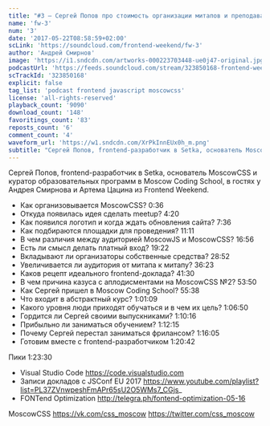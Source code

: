 ```yaml
---
title: "#3 – Сергей Попов про стоимость организации митапов и преподавание"
name: 'fw-3'
num: '3'
date: '2017-05-22T08:58:59+02:00'
scLink: 'https://soundcloud.com/frontend-weekend/fw-3'
author: 'Андрей Смирнов'
image: 'https://i1.sndcdn.com/artworks-000223703448-ue0j47-original.jpg'
podcastUrl: 'https://feeds.soundcloud.com/stream/323850168-frontend-weekend-fw-3.m4a'
scTrackId: '323850168'
explicit: false
tag_list: 'podcast frontend javascript moscowcss'
license: 'all-rights-reserved'
playback_count: '9090'
download_count: '148'
favoritings_count: '83'
reposts_count: '6'
comment_count: '4'
waveform_url: 'https://w1.sndcdn.com/XrPkInnEUx0h_m.png'
subtitle: "Сергей Попов, frontend-разработчик в Setka, основатель MoscowCSS и куратор образовательных программ в Moscow Coding School, в гостях у Андрея Смирнова и Артема Цацина из Frontend Weekend."
---
```

Сергей Попов, frontend-разработчик в Setka, основатель MoscowCSS и куратор образовательных программ в Moscow Coding School, в гостях у Андрея Смирнова и Артема Цацина из Frontend Weekend.

- Как организовывается MoscowCSS? 0:36
- Откуда появилась идея сделать meetup? 4:20
- Как появился логотип и когда ждать обновления сайта? 7:36
- Как подбираются площадки для проведения? <timecode sec="671">11:11</timecode>
- В чем различия между аудиторией MoscowJS и MoscowCSS? <timecode sec="1016">16:56</timecode>
- Есть ли смысл делать платный вход? <timecode sec="1162">19:22</timecode>
- Вкладывают ли организаторы собственные средства? <timecode sec="1732">28:52</timecode>
- Увеличивается ли аудитория от митапа к митапу? <timecode sec="2183">36:23</timecode>
- Каков рецепт идеального frontend-доклада? <timecode sec="2490">41:30</timecode>
- В чем причина казуса с аплодисментами на MoscowCSS №2? <timecode sec="3230">53:50</timecode>
- Как Сергей пришел в Moscow Coding School? <timecode sec="3338">55:38</timecode>
- Что входит в абстрактный курс? <timecode sec="3669">1:01:09</timecode>
- Какого уровня люди приходят обучаться и в чем их цель? <timecode sec="4010">1:06:50</timecode>
- Гордится ли Сергей своими выпускниками? <timecode sec="4216">1:10:16</timecode>
- Прибыльно ли заниматься обучением? <timecode sec="4335">1:12:15</timecode>
- Почему Сергей перестал заниматься фрилансом? <timecode sec="4565">1:16:05</timecode>
- Готовим вместе с frontend-разработчиком <timecode sec="4842">1:20:42</timecode>

Пики <timecode sec="5010">1:23:30</timecode>
- Visual Studio Code https://code.visualstudio.com
- Записи докладов с JSConf EU 2017 https://www.youtube.com/playlist?list=PL37ZVnwpeshFmAPr65sU2O5WMs7_CGjs_
- FONTend Optimization http://telegra.ph/fontend-optimization-05-16

MoscowCSS
https://vk.com/css_moscow
https://twitter.com/css_moscow